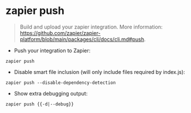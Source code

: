 # zapier push

> Build and upload your zapier integration.
> More information: <https://github.com/zapier/zapier-platform/blob/main/packages/cli/docs/cli.md#push>.

- Push your integration to Zapier:

`zapier push`

- Disable smart file inclusion (will only include files required by index.js):

`zapier push --disable-dependency-detection`

- Show extra debugging output:

`zapier push {{-d|--debug}}`
